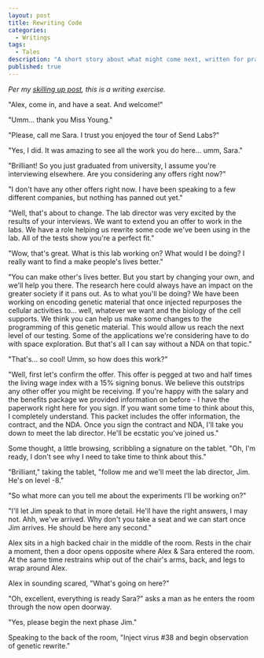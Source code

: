 ```yaml
---
layout: post
title: Rewriting Code
categories:
  - Writings
tags:
  - Tales
description: "A short story about what might come next, written for practice."
published: true
---
```


*Per my [skilling up post](/2015/03/skilling-up.html), this is a writing exercise.*

"Alex, come in, and have a seat. And welcome!"

"Umm... thank you Miss Young."

"Please, call me Sara. I trust you enjoyed the tour of Send Labs?"

"Yes, I did. It was amazing to see all the work you do here... umm, Sara."

"Brilliant! So you just graduated from university, I assume you're interviewing elsewhere. Are you
considering any offers right now?"

"I don't have any other offers right now. I have been speaking to a few different companies, but
nothing has panned out yet."

"Well, that's about to change. The lab director was very excited by the results of your interviews.
We want to extend you an offer to work in the labs. We have a role helping us rewrite some code
we've been using in the lab. All of the tests show you're a perfect fit."

"Wow, that's great. What is this lab working on? What would I be doing? I really want to find a make
people's lives better."

"You can make other's lives better. But you start by changing your own, and we'll help you there.
The research here could always have an impact on the greater society if it pans out. As to what
you'll be doing? We have been working on encoding genetic material that once injected repurposes the
cellular activities to... well, whatever we want and the biology of the cell supports. We think you
can help us make some changes to the programming of this genetic material. This would allow us reach
the next level of our testing. Some of the applications we're considering have to do with space
exploration. But that's all I can say without a NDA on that topic."

"That's... so cool! Umm, so how does this work?"

"Well, first let's confirm the offer. This offer is pegged at two and half times the living wage
index with a 15% signing bonus. We believe this outstrips any other offer you might be receiving. If
you're happy with the salary and the benefits package we provided information on before - I have the
paperwork right here for you sign. If you want some time to think about this, I completely
understand. This packet includes the offer information, the contract, and the NDA. Once you sign the
contract and NDA, I'll take you down to meet the lab director. He'll be ecstatic you've joined us."

Some thought, a little browsing, scribbling a signature on the tablet. "Oh, I'm ready, I don't see
why I need to take time to think about this."

"Brilliant," taking the tablet, "follow me and we'll meet the lab director, Jim. He's on level -8."

"So what more can you tell me about the experiments I'll be working on?"

"I'll let Jim speak to that in more detail. He'll have the right answers, I may not. Ahh, we've
arrived. Why don't you take a seat and we can start once Jim arrives. He should be here any second."

Alex sits in a high backed chair in the middle of the room. Rests in the chair a moment, then a door
opens opposite where Alex & Sara entered the room. At the same time restrains whip out of the
chair's arms, back, and legs to wrap around Alex.

Alex in sounding scared, "What's going on here?"

"Oh, excellent, everything is ready Sara?" asks a man as he enters the room through the now open
doorway.

"Yes, please begin the next phase Jim."

Speaking to the back of the room, "Inject virus #38 and begin observation of genetic rewrite."
